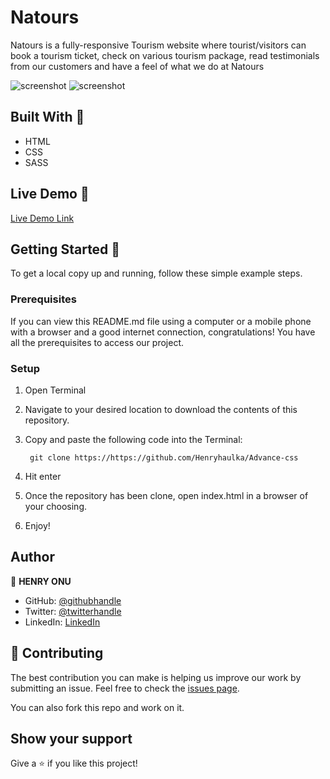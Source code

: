 # Natours
Natours is a fully-responsive Tourism website where tourist/visitors can book a tourism ticket, check on various tourism package, read testimonials from our customers and have a feel of what we do at Natours

![screenshot]()
![screenshot]()

## Built With 🧰

- HTML
- CSS
- SASS

## Live Demo 🔴

[Live Demo Link](https://onuhenry.netlify.app/)


## Getting Started 🏁

To get a local copy up and running, follow these simple example steps.

### Prerequisites

If you can view this README.md file using a computer or a mobile phone with a browser and a good internet connection, congratulations! You have all the prerequisites to access our project.

### Setup

1. Open Terminal
2. Navigate to your desired location to download the contents of this repository.
3. Copy and paste the following code into the Terminal: 
        
        git clone https://https://github.com/Henryhaulka/Advance-css

4. Hit enter
5. Once the repository has been clone, open index.html in a browser of your choosing.
6. Enjoy!

## Author

👤 **HENRY ONU**

- GitHub: [@githubhandle](https://github.com/Henryhaulka)
- Twitter: [@twitterhandle](https://twitter.com/ONUHENRY12)
- LinkedIn: [LinkedIn](https://www.linkedin.com/in/henry-onu)


## 🤝 Contributing

The best contribution you can make is helping us improve our work by submitting an issue. 
Feel free to check the [issues page](https://https://github.com/Henryhaulka/Advance-css/isssues).

You can also fork this repo and work on it.

## Show your support

Give a ⭐️ if you like this project!
